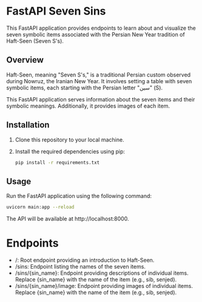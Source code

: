# FastAPI Seven Sins

This FastAPI application provides endpoints to learn about and visualize the seven symbolic items associated with the Persian New Year tradition of Haft-Seen (Seven S's).

## Overview

Haft-Seen, meaning "Seven S's," is a traditional Persian custom observed during Nowruz, the Iranian New Year. It involves setting a table with seven symbolic items, each starting with the Persian letter "سین" (S).

This FastAPI application serves information about the seven items and their symbolic meanings. Additionally, it provides images of each item.

## Installation

1. Clone this repository to your local machine.
2. Install the required dependencies using pip:

   ```bash
   pip install -r requirements.txt
    ```

## Usage

Run the FastAPI application using the following command:

```bash
uvicorn main:app --reload
```
The API will be available at http://localhost:8000.

# Endpoints
* /: Root endpoint providing an introduction to Haft-Seen.
* /sins: Endpoint listing the names of the seven items.
* /sins/{sin_name}: Endpoint providing descriptions of individual items. Replace {sin_name} with the name of the item (e.g., sib, senjed).
* /sins/{sin_name}/image: Endpoint providing images of individual items. Replace {sin_name} with the name of the item (e.g., sib, senjed).